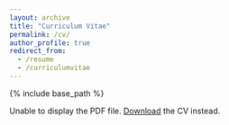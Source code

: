 ```yaml
---
layout: archive
title: "Curriculum Vitae"
permalink: /cv/
author_profile: true
redirect_from:
  - /resume
  - /curriculumvitae
---
```


{% include base_path %}

<object data="/files/Curriculum_vitae.pdf" type="application/pdf" width="100%" height="500px">
<p>Unable to display the PDF file. <a href="/files/Curriculum_vitae.pdf">Download</a> the CV instead.</p>
